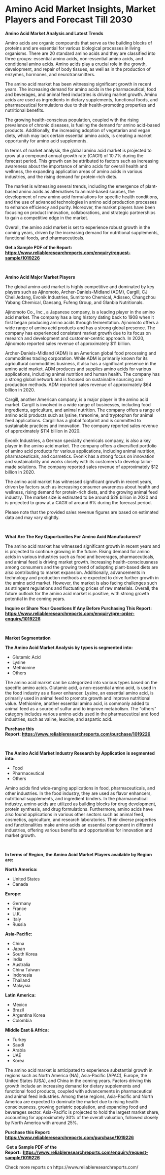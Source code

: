 <p><h1>Amino Acid Market Insights, Market Players and Forecast Till 2030</h1></p><p><strong>Amino Acid Market Analysis and Latest Trends</strong></p>
<p><p>Amino acids are organic compounds that serve as the building blocks of proteins and are essential for various biological processes in living organisms. There are 20 standard amino acids and they are classified into three groups: essential amino acids, non-essential amino acids, and conditional amino acids. Amino acids play a crucial role in the growth, development, and repair of body tissues, as well as in the production of enzymes, hormones, and neurotransmitters.</p><p>The amino acid market has been witnessing significant growth in recent years. The increasing demand for amino acids in the pharmaceutical, food and beverages, and animal feed industries is driving market growth. Amino acids are used as ingredients in dietary supplements, functional foods, and pharmaceutical formulations due to their health-promoting properties and nutritional benefits.</p><p>The growing health-conscious population, coupled with the rising prevalence of chronic diseases, is fueling the demand for amino acid-based products. Additionally, the increasing adoption of vegetarian and vegan diets, which may lack certain essential amino acids, is creating a market opportunity for amino acid supplements.</p><p>In terms of market analysis, the global amino acid market is projected to grow at a compound annual growth rate (CAGR) of 10.7% during the forecast period. This growth can be attributed to factors such as increasing awareness about the importance of amino acids for overall health and wellness, the expanding application areas of amino acids in various industries, and the rising demand for protein-rich diets.</p><p>The market is witnessing several trends, including the emergence of plant-based amino acids as alternatives to animal-based sources, the development of new amino acid formulations for specific health conditions, and the use of advanced technologies in amino acid production processes to enhance efficiency and purity. Moreover, the market players have been focusing on product innovation, collaborations, and strategic partnerships to gain a competitive edge in the market.</p><p>Overall, the amino acid market is set to experience robust growth in the coming years, driven by the increasing demand for nutritional supplements, functional foods, and pharmaceuticals.</p></p>
<p><strong>Get a Sample PDF of the Report:&nbsp; <a href="https://www.reliableresearchreports.com/enquiry/request-sample/1019226">https://www.reliableresearchreports.com/enquiry/request-sample/1019226</a></strong></p>
<p>&nbsp;</p>
<p><strong>Amino Acid Major Market Players</strong></p>
<p><p>The global amino acid market is highly competitive and dominated by key players such as Ajinomoto, Archer-Daniels-Midland (ADM), Cargill, CJ CheilJedang, Evonik Industries, Sumitomo Chemical, Adisseo, Changzhou Yabang Chemical, Daesang, Fufeng Group, and Glanbia Nutritionals.</p><p>Ajinomoto Co., Inc., a Japanese company, is a leading player in the amino acid market. The company has a long history dating back to 1908 when it first began producing amino acids through fermentation. Ajinomoto offers a wide range of amino acid products and has a strong global presence. The company has experienced consistent market growth due to its focus on research and development and customer-centric approach. In 2020, Ajinomoto reported sales revenue of approximately $11 billion.</p><p>Archer-Daniels-Midland (ADM) is an American global food processing and commodities trading corporation. While ADM is primarily known for its agricultural commodities business, it also has a significant presence in the amino acid market. ADM produces and supplies amino acids for various applications, including animal nutrition and human health. The company has a strong global network and is focused on sustainable sourcing and production methods. ADM reported sales revenue of approximately $64 billion in 2020.</p><p>Cargill, another American company, is a major player in the amino acid market. Cargill is involved in a wide range of businesses, including food ingredients, agriculture, and animal nutrition. The company offers a range of amino acid products such as lysine, threonine, and tryptophan for animal feed applications. Cargill has a global footprint and is committed to sustainable practices and innovation. The company reported sales revenue of approximately $114 billion in 2020.</p><p>Evonik Industries, a German specialty chemicals company, is also a key player in the amino acid market. The company offers a diversified portfolio of amino acid products for various applications, including animal nutrition, pharmaceuticals, and cosmetics. Evonik has a strong focus on innovation and sustainability and works closely with its customers to develop tailor-made solutions. The company reported sales revenue of approximately $12 billion in 2020.</p><p>The amino acid market has witnessed significant growth in recent years, driven by factors such as increasing consumer awareness about health and wellness, rising demand for protein-rich diets, and the growing animal feed industry. The market size is estimated to be around $28 billion in 2020 and is projected to grow at a CAGR of around 6% during the forecast period.</p><p>Please note that the provided sales revenue figures are based on estimated data and may vary slightly.</p></p>
<p>&nbsp;</p>
<p><strong>What Are The Key Opportunities For Amino Acid Manufacturers?</strong></p>
<p><p>The amino acid market has witnessed significant growth in recent years and is projected to continue growing in the future. Rising demand for amino acids in various industries such as food and beverages, pharmaceuticals, and animal feed is driving market growth. Increasing health-consciousness among consumers and the growing trend of adopting plant-based diets are also contributing to market expansion. Additionally, advancements in technology and production methods are expected to drive further growth in the amino acid market. However, the market is also facing challenges such as stringent regulations and fluctuating prices of raw materials. Overall, the future outlook for the amino acid market is positive, with strong growth potential in the coming years.</p></p>
<p><strong>Inquire or Share Your Questions If Any Before Purchasing This Report: <a href="https://www.reliableresearchreports.com/enquiry/pre-order-enquiry/1019226">https://www.reliableresearchreports.com/enquiry/pre-order-enquiry/1019226</a></strong></p>
<p>&nbsp;</p>
<p><strong>Market Segmentation</strong></p>
<p><strong>The Amino Acid Market Analysis by types is segmented into:</strong></p>
<p><ul><li>Glutamic Acid</li><li>Lysine</li><li>Methionine</li><li>Others</li></ul></p>
<p><p>The amino acid market can be categorized into various types based on the specific amino acids. Glutamic acid, a non-essential amino acid, is used in the food industry as a flavor enhancer. Lysine, an essential amino acid, is primarily used in animal feed to promote growth and improve nutritional value. Methionine, another essential amino acid, is commonly added to animal feed as a source of sulfur and to improve metabolism. The "others" category includes various amino acids used in the pharmaceutical and food industries, such as valine, leucine, and aspartic acid.</p></p>
<p><strong>Purchase this Report:&nbsp;<a href="https://www.reliableresearchreports.com/purchase/1019226">https://www.reliableresearchreports.com/purchase/1019226</a></strong></p>
<p>&nbsp;</p>
<p><strong>The Amino Acid Market Industry Research by Application is segmented into:</strong></p>
<p><ul><li>Food</li><li>Pharmaceutical</li><li>Others</li></ul></p>
<p><p>Amino acids find wide-ranging applications in food, pharmaceuticals, and other industries. In the food industry, they are used as flavor enhancers, nutritional supplements, and ingredient binders. In the pharmaceutical industry, amino acids are utilized as building blocks for drug development, protein synthesis, and drug formulations. Furthermore, amino acids have also found applications in various other sectors such as animal feed, cosmetics, agriculture, and research laboratories. Their diverse properties and functionalities make amino acids an essential component in different industries, offering various benefits and opportunities for innovation and market growth.</p></p>
<p>&nbsp;</p>
<p><strong>In terms of Region, the Amino Acid Market Players available by Region are:</strong></p>
<p>
    <p> <strong> North America: </strong>
        <ul>
            <li>United States</li>
            <li>Canada</li>
        </ul>
        </p> 
    <p> <strong> Europe: </strong>
        <ul>
            <li>Germany</li>
            <li>France</li>
            <li>U.K.</li>
            <li>Italy</li>
            <li>Russia</li>
        </ul>
        </p> 
    <p> <strong> Asia-Pacific: </strong>
        <ul>
            <li>China</li>
            <li>Japan</li>
            <li>South Korea</li>
            <li>India</li>
            <li>Australia</li>
            <li>China Taiwan</li>
            <li>Indonesia</li>
            <li>Thailand</li>
            <li>Malaysia</li>
        </ul>
        </p> 
    <p> <strong> Latin America: </strong>
        <ul>
            <li>Mexico</li>
            <li>Brazil</li>
            <li>Argentina Korea</li>
            <li>Colombia</li>
        </ul>
        </p> 
    <p> <strong> Middle East & Africa: </strong>
        <ul>
            <li>Turkey</li>
            <li>Saudi</li>
            <li>Arabia</li>
            <li>UAE</li>
            <li>Korea</li>
        </ul>
    </p>
    </p>
<p><p>The amino acid market is anticipated to experience substantial growth in regions such as North America (NA), Asia-Pacific (APAC), Europe, the United States (USA), and China in the coming years. Factors driving this growth include an increasing demand for dietary supplements and functional food products, coupled with advancements in pharmaceutical and animal feed industries. Among these regions, Asia-Pacific and North America are expected to dominate the market due to rising health consciousness, growing geriatric population, and expanding food and beverages sector. Asia-Pacific is projected to hold the largest market share, accounting for approximately 30% of the overall valuation, followed closely by North America with around 25%.</p></p>
<p><strong>Purchase this Report: <a href="https://www.reliableresearchreports.com/purchase/1019226">https://www.reliableresearchreports.com/purchase/1019226</a></strong></p>
<p>&nbsp;<strong>Get a Sample PDF of the Report:&nbsp;&nbsp;<a href="https://www.reliableresearchreports.com/enquiry/request-sample/1019226">https://www.reliableresearchreports.com/enquiry/request-sample/1019226</a></strong></p>
<p><strong></strong></p>
<p>Check more reports on https://www.reliableresearchreports.com/</p>